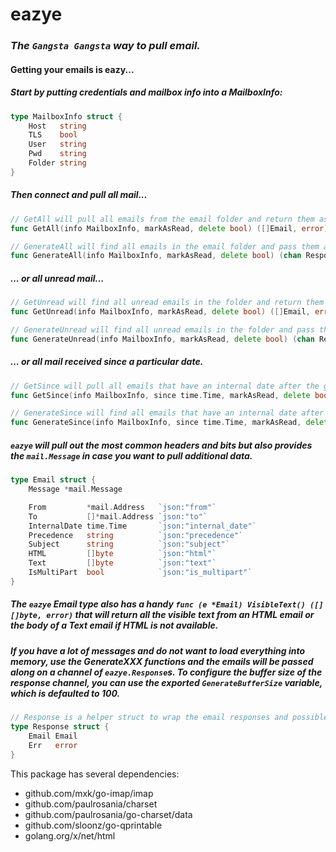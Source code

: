 eazye
======
### _The `Gangsta Gangsta` way to pull email._

#### Getting your emails is eazy...

##### Start by putting credentials and mailbox info into a MailboxInfo:
```go
type MailboxInfo struct {
    Host   string
    TLS    bool
    User   string
    Pwd    string
    Folder string
}
```

##### Then connect and pull all mail...
```go
// GetAll will pull all emails from the email folder and return them as a list.
func GetAll(info MailboxInfo, markAsRead, delete bool) ([]Email, error)
```

```go
// GenerateAll will find all emails in the email folder and pass them along to the response channel.
func GenerateAll(info MailboxInfo, markAsRead, delete bool) (chan Response, error)
```

##### ... or all unread mail...
```go
// GetUnread will find all unread emails in the folder and return them as a list.
func GetUnread(info MailboxInfo, markAsRead, delete bool) ([]Email, error)
```

```go
// GenerateUnread will find all unread emails in the folder and pass them along to the response channel.
func GenerateUnread(info MailboxInfo, markAsRead, delete bool) (chan Response, error)
```


#####  ... or all mail received since a particular date.
```go
// GetSince will pull all emails that have an internal date after the given time.
func GetSince(info MailboxInfo, since time.Time, markAsRead, delete bool)
```

```go
// GenerateSince will find all emails that have an internal date after the given time and pass them along to the responses channel.
func GenerateSince(info MailboxInfo, since time.Time, markAsRead, delete bool) (chan Response, error)
```

##### `eazye` will pull out the most common headers and bits but also provides the `mail.Message` in case you want to pull additional data.

```go
type Email struct {
    Message *mail.Message

    From         *mail.Address   `json:"from"`
    To           []*mail.Address `json:"to"`
    InternalDate time.Time       `json:"internal_date"`
    Precedence   string          `json:"precedence"`
    Subject      string          `json:"subject"`
    HTML         []byte          `json:"html"`
    Text         []byte          `json:"text"`
    IsMultiPart  bool            `json:"is_multipart"`
}
```

##### The `eazye` Email type also has a handy `func (e *Email) VisibleText() ([][]byte, error)` that will return all the visible text from an HTML email or the body of a Text email if HTML is not available.

##### If you have a lot of messages and do not want to load everything into memory, use the GenerateXXX functions and the emails will be passed along on a channel of `eazye.Response`s. To configure the buffer size of the response channel, you can use the exported `GenerateBufferSize` variable, which is defaulted to 100.
```go
// Response is a helper struct to wrap the email responses and possible errors.
type Response struct {
    Email Email
    Err   error
}
```

This package has several dependencies: 
* github.com/mxk/go-imap/imap
* github.com/paulrosania/charset
* github.com/paulrosania/go-charset/data
* github.com/sloonz/go-qprintable
* golang.org/x/net/html

